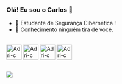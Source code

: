 ### Olá! Eu sou o Carlos 👋

- 🔭 Estudante de Segurança Cibernética !
- 🔮 Conhecimento ninguém tira de você.



<div style="display: inline_block"><br>
  <img align="center" alt="Adri-c" height="40" width="40" src="https://cdn.jsdelivr.net/gh/devicons/devicon/icons/python/python-original-wordmark.svg">
  <img align="center" alt="Adri-c" height="40" width="40" src="https://cdn.jsdelivr.net/gh/devicons/devicon/icons/mysql/mysql-original-wordmark.svg" />
  <img align="center" alt="Adri-c" height="40" width="40" src="https://raw.githubusercontent.com/devicons/devicon/refs/tags/v2.16.0/icons/docker/docker-original-wordmark.svg" />
  <img align="center" alt="Adri-c" height="40" width="40" src="https://raw.githubusercontent.com/devicons/devicon/refs/tags/v2.16.0/icons/go/go-original-wordmark.svg" />

          
  
          
  
</div>

##

<div> 
  <a href="https://www.instagram.com/carlos_dhenrique/" target="_blank"><img src="https://img.shields.io/badge/-Instagram-%23E4405F?style=for-the-badge&logo=instagram&logoColor=white" target="_blank"></a>
